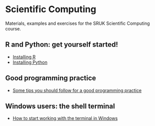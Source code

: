 # Scientific Computing
Materials, examples and exercises for the SRUK Scientific Computing course.

## R and Python: get yourself started!

* [Installing R](https://github.com/dalonsoa/scientific_computing/blob/master/installing_R.md)
* [Installing Python](https://github.com/dalonsoa/scientific_computing/blob/master/installing_python.md)

## Good programming practice

* [Some tips you should follow for a good programming practice](https://github.com/dalonsoa/scientific_computing/blob/master/GPP.md)

## Windows users: the shell terminal

* [How to start working with the terminal in Windows](https://github.com/dalonsoa/scientific_computing/blob/master/Terminal_in_Windows.md)

